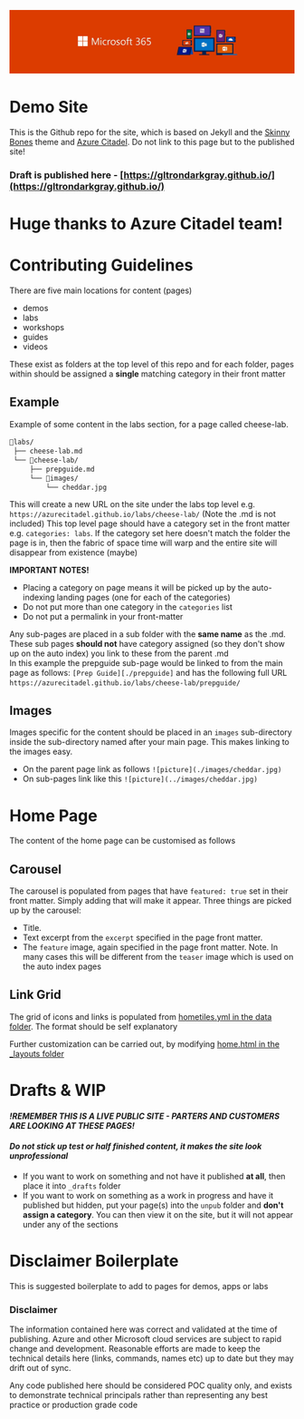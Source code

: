 ![banner](/assets/images/m365-banner.jpg)

# Demo Site
This is the Github repo for the site, which is based on Jekyll and the [Skinny Bones](https://github.com/mmistakes/skinny-bones-jekyll) theme and [Azure Citadel](https://azurecitadel.github.io). Do not link to this page but to the published site!

### Draft is published here - [https://gltrondarkgray.github.io/](https://gltrondarkgray.github.io/)

# Huge thanks to Azure Citadel team!

# Contributing Guidelines
There are five main locations for content (pages)
- demos
- labs
- workshops
- guides
- videos

These exist as folders at the top level of this repo and for each folder, pages within should be assigned a **single** matching category in their front matter

## Example
Example of some content in the labs section, for a page called cheese-lab.
```
📁labs/
 ├── cheese-lab.md
 └── 📁cheese-lab/
     ├── prepguide.md
     └── 📁images/
         └── cheddar.jpg
```
This will create a new URL on the site under the labs top level e.g. `https://azurecitadel.github.io/labs/cheese-lab/` (Note the .md is not included)
This top level page should have a category set in the front matter e.g. `categories: labs`. If the category set here doesn't match the folder the page is in, then the fabric of space time will warp and the entire site will disappear from existence (maybe)

**IMPORTANT NOTES!** 
- Placing a category on page means it will be picked up by the auto-indexing landing pages (one for each of the categories)
- Do not put more than one category in the `categories` list
- Do not put a permalink in your front-matter

Any sub-pages are placed in a sub folder with the **same name** as the .md. These sub pages **should not** have category assigned (so they don't show up on the auto index) you link to these from the parent .md  
In this example the prepguide sub-page would be linked to from the main page as follows: `[Prep Guide][./prepguide]`
and has the following full URL `https://azurecitadel.github.io/labs/cheese-lab/prepguide/`

## Images
Images specific for the content should be placed in an `images` sub-directory inside the sub-directory named after your main page. This makes linking to the images easy.

- On the parent page link as follows `![picture](./images/cheddar.jpg)`
- On sub-pages link like this `![picture](../images/cheddar.jpg)`


# Home Page
The content of the home page can be customised as follows

## Carousel 
The carousel is populated from pages that have `featured: true` set in their front matter. Simply adding that will make it appear. Three things are picked up by the carousel:
- Title.
- Text excerpt from the `excerpt` specified in the page front matter.
- The `feature` image, again specified in the page front matter. Note. In many cases this will be different from the `teaser` image which is used on the auto index pages

## Link Grid
The grid of icons and links is populated from [hometiles.yml in the data folder](_data/hometiles.yml). The format should be self explanatory

Further customization can be carried out, by modifying [home.html in the _layouts folder](_layouts/home.html)

# Drafts & WIP

#### *!REMEMBER THIS IS A LIVE PUBLIC SITE - PARTERS AND CUSTOMERS ARE LOOKING AT THESE PAGES!*
#### *Do not stick up test or half finished content, it makes the site look unprofessional*

- If you want to work on something and not have it published **at all**, then place it into `_drafts` folder
- If you want to work on something as a work in progress and have it published but hidden, put your page(s) into the `unpub` folder and **don't assign a category**. You can then view it on the site, but it will not appear under any of the sections


# Disclaimer Boilerplate
This is suggested boilerplate to add to pages for demos, apps or labs


### Disclaimer
The information contained here was correct and validated at the time of publishing. Azure and other Microsoft cloud services are subject to rapid change and development. Reasonable efforts are made to keep the technical details here (links, commands, names etc) up to date but they may drift out of sync.  

Any code published here should be considered POC quality only, and exists to demonstrate technical principals rather than representing any best practice or production grade code

